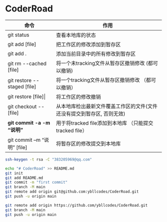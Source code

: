 # CoderRoad





| 命令                        | 作用                                                         |
| --------------------------- | ------------------------------------------------------------ |
| git status                  | 查看本地库的状态                                             |
| git add [file]              | 把工作区的修改添加到暂存区                                   |
| git add .                   | 添加当前目录中的所有修改到暂存区                             |
| git rm --cached [file]      | 将一个未tracking文件从暂存区撤销修改  (都可以撤销)           |
| git restore --staged [file] | 将一个tracking文件从暂存区撤销修改  （都可以撤销）           |
| git restore [file]\|        | 将工作区的修改撤销                                           |
| git checkout -- [file]      | 从本地库检出最新文件覆盖工作区的文件(文件还没有提交到暂存区, 否则无效) |
| **git commit -a -m “说明”** | 用于将tracked file添加到本地库  （只能提交 tracked file）    |
| git commit –m “说明” [file] | 将暂存区的修改提交到本地库                                   |

```bash
ssh-keygen -t rsa -C "383205969@qq.com"

echo "# CoderRoad" >> README.md
git init
git add README.md
git commit -m "first commit"
git branch -M main
git remote add origin git@github.com:ybllcodes/CoderRoad.git
git push -u origin main
```



```bash
git remote add origin https://github.com/ybllcodes/CoderRoad.git
git branch -M main
git push -u origin main
```



